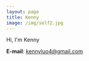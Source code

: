 ```yaml
---
layout: page
title: Kenny
image: /img/self2.jpg
---
```



Hi, I'm Kenny  


**E-mail**: kennyluo4@gmail.com


